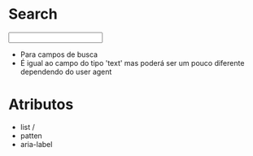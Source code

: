 # Search

<input type="search"/>

- Para campos de busca
- É igual ao campo do tipo 'text' mas poderá ser um pouco
diferente dependendo do user agent

# Atributos

- list / <datalist>
- patten
- aria-label